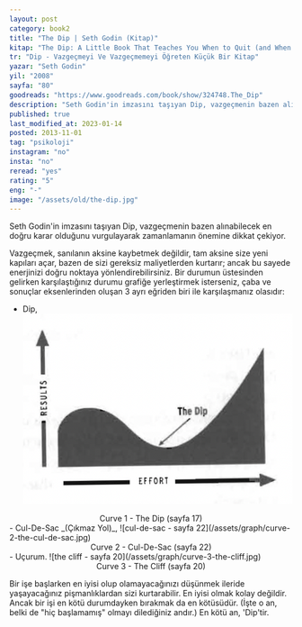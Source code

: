 ```yaml
---
layout: post  
category: book2  
title: "The Dip | Seth Godin (Kitap)"  
kitap: "The Dip: A Little Book That Teaches You When to Quit (and When to Stick)"  
tr: "Dip - Vazgeçmeyi Ve Vazgeçmemeyi Öğreten Küçük Bir Kitap"  
yazar: "Seth Godin"  
yil: "2008"  
sayfa: "80"  
goodreads: "https://www.goodreads.com/book/show/324748.The_Dip"
description: "Seth Godin'in imzasını taşıyan Dip, vazgeçmenin bazen alınabilecek en doğru karar olduğunu vurgulayarak zamanlamanın önemine dikkat çekiyor."
published: true
last_modified_at: 2023-01-14
posted: 2013-11-01
tag: "psikoloji"
instagram: "no"
insta: "no"
reread: "yes"
rating: "5"
eng: "-"
image: "/assets/old/the-dip.jpg"
---
```


Seth Godin'in imzasını taşıyan Dip, vazgeçmenin bazen alınabilecek en doğru karar olduğunu vurgulayarak zamanlamanın önemine dikkat çekiyor.  
  
Vazgeçmek, sanılanın aksine kaybetmek değildir, tam aksine size yeni kapıları açar, bazen de sizi gereksiz maliyetlerden kurtarır; ancak bu sayede enerjinizi doğru noktaya yönlendirebilirsiniz. Bir durumun üstesinden gelirken karşılaştığınız durumu grafiğe yerleştirmek isterseniz, çaba ve sonuçlar eksenlerinden oluşan 3 ayrı eğriden biri ile karşılaşmanız olasıdır: 
- Dip, 
![the dip - sayfa 17](/assets/graph/curve-1-the-dip.jpg)
<center>Curve 1 - The Dip (sayfa 17)</center>
- Cul-De-Sac _(Çıkmaz Yol)_,  
![cul-de-sac - sayfa 22](/assets/graph/curve-2-the-cul-de-sac.jpg)
<center>Curve 2 - Cul-De-Sac (sayfa 22)</center>
- Uçurum.  
![the cliff - sayfa 20](/assets/graph/curve-3-the-cliff.jpg)
<center>Curve 3 - The Cliff (sayfa 20)</center>
  
Bir işe başlarken en iyisi olup olamayacağınızı düşünmek ileride yaşayacağınız pişmanlıklardan sizi kurtarabilir. En iyisi olmak kolay değildir. Ancak bir işi en kötü durumdayken bırakmak da en kötüsüdür. (İşte o an, belki de "hiç başlamamış" olmayı dilediğiniz andır.) En kötü an, 'Dip'tir.  
 
